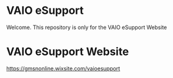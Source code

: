 # VAIO eSupport
Welcome. This repository is only for the VAIO eSupport Website

# VAIO eSupport Website
https://gmsnonline.wixsite.com/vaioesupport

